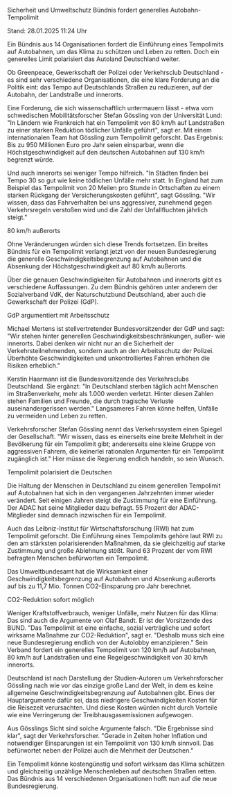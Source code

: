 
Sicherheit und Umweltschutz
Bündnis fordert generelles Autobahn-Tempolimit


Stand: 28.01.2025 11:24 Uhr


Ein Bündnis aus 14 Organisationen fordert die Einführung eines Tempolimits auf Autobahnen, um das Klima zu schützen und Leben zu retten. Doch ein generelles Limit polarisiert das Autoland Deutschland weiter.



Ob Greenpeace, Gewerkschaft der Polizei oder Verkehrsclub Deutschland - es sind sehr verschiedene Organisationen, die eine klare Forderung an die Politik eint: das Tempo auf Deutschlands Straßen zu reduzieren, auf der Autobahn, der Landstraße und innerorts.


Eine Forderung, die sich wissenschaftlich untermauern lässt - etwa vom schwedischen Mobilitätsforscher Stefan Gössling von der Universität Lund: "In Ländern wie Frankreich hat ein Tempolimit von 80 km/h auf Landstraßen zu einer starken Reduktion tödlicher Unfälle geführt", sagt er. Mit einem internationalen Team hat Gössling zum Tempolimit geforscht. Das Ergebnis: Bis zu 950 Millionen Euro pro Jahr seien einsparbar, wenn die Höchstgeschwindigkeit auf den deutschen Autobahnen auf 130 km/h begrenzt würde.


Und auch innerorts sei weniger Tempo hilfreich. "In Städten finden bei Tempo 30 so gut wie keine tödlichen Unfälle mehr statt. In England hat zum Beispiel das Tempolimit von 20 Meilen pro Stunde in Ortschaften zu einem starken Rückgang der Versicherungskosten geführt", sagt Gössling. "Wir wissen, dass das Fahrverhalten bei uns aggressiver, zunehmend gegen Verkehrsregeln verstoßen wird und die Zahl der Unfallfluchten jährlich steigt."

80 km/h außerorts


Ohne Veränderungen würden sich diese Trends fortsetzen. Ein breites Bündnis für ein Tempolimit verlangt jetzt von der neuen Bundesregierung die generelle Geschwindigkeitsbegrenzung auf Autobahnen und die Absenkung der Höchstgeschwindigkeit auf 80 km/h außerorts.


Über die genauen Geschwindigkeiten für Autobahnen und innerorts gibt es verschiedene Auffassungen. Zu dem Bündnis gehören unter anderem der Sozialverband VdK, der Naturschutzbund Deutschland, aber auch die Gewerkschaft der Polizei (GdP).

GdP argumentiert mit Arbeitsschutz


Michael Mertens ist stellvertretender Bundesvorsitzender der GdP und sagt: "Wir stehen hinter generellen Geschwindigkeitsbeschränkungen, außer- wie innerorts. Dabei denken wir nicht nur an die Sicherheit der Verkehrsteilnehmenden, sondern auch an den Arbeitsschutz der Polizei. Überhöhte Geschwindigkeiten und unkontrolliertes Fahren erhöhen die Risiken erheblich."


Kerstin Haarmann ist die Bundesvorsitzende des Verkehrsclubs Deutschland. Sie ergänzt: "In Deutschland sterben täglich acht Menschen im Straßenverkehr, mehr als 1.000 werden verletzt. Hinter diesen Zahlen stehen Familien und Freunde, die durch tragische Verluste auseinandergerissen werden." Langsameres Fahren könne helfen, Unfälle zu vermeiden und Leben zu retten.


Verkehrsforscher Stefan Gössling nennt das Verkehrssystem einen Spiegel der Gesellschaft. "Wir wissen, dass es einerseits eine breite Mehrheit in der Bevölkerung für ein Tempolimit gibt; andererseits eine kleine Gruppe von aggressiven Fahrern, die keinerlei rationalen Argumenten für ein Tempolimit zugänglich ist." Hier müsse die Regierung endlich handeln, so sein Wunsch.

Tempolimit polarisiert die Deutschen


Die Haltung der Menschen in Deutschland zu einem generellen Tempolimit auf Autobahnen hat sich in den vergangenen Jahrzehnten immer wieder verändert. Seit einigen Jahren steigt die Zustimmung für eine Einführung. Der ADAC hat seine Mitglieder dazu befragt. 55 Prozent der ADAC-Mitglieder sind demnach inzwischen für ein Tempolimit.


Auch das Leibniz-Institut für Wirtschaftsforschung (RWI) hat zum Tempolimit geforscht. Die Einführung eines Tempolimits gehöre laut RWI zu den am stärksten polarisierenden Maßnahmen, da sie gleichzeitig auf starke Zustimmung und große Ablehnung stößt. Rund 63 Prozent der vom RWI befragten Menschen befürworten ein Tempolimit.


Das Umweltbundesamt hat die Wirksamkeit einer Geschwindigkeitsbegrenzung auf Autobahnen und Absenkung außerorts auf bis zu 11,7 Mio. Tonnen CO2-Einsparung pro Jahr berechnet.

CO2-Reduktion sofort möglich


Weniger Kraftstoffverbrauch, weniger Unfälle, mehr Nutzen für das Klima: Das sind auch die Argumente von Olaf Bandt. Er ist der Vorsitzende des BUND. "Das Tempolimit ist eine einfache, sozial verträgliche und sofort wirksame Maßnahme zur CO2-Reduktion", sagt er. "Deshalb muss sich eine neue Bundesregierung endlich von der Autolobby emanzipieren." Sein Verband fordert ein generelles Tempolimit von 120 km/h auf Autobahnen, 80 km/h auf Landstraßen und eine Regelgeschwindigkeit von 30 km/h innerorts.


Deutschland ist nach Darstellung der Studien-Autoren um Verkehrsforscher Gössling nach wie vor das einzige große Land der Welt, in dem es keine allgemeine Geschwindigkeitsbegrenzung auf Autobahnen gibt. Eines der Hauptargumente dafür sei, dass niedrigere Geschwindigkeiten Kosten für die Reisezeit verursachten. Und diese Kosten würden nicht durch Vorteile wie eine Verringerung der Treibhausgasemissionen aufgewogen.


Aus Gösslings Sicht sind solche Argumente falsch. "Die Ergebnisse sind klar", sagt der Verkehrsforscher. "Gerade in Zeiten hoher Inflation und notwendiger Einsparungen ist ein Tempolimit von 130 km/h sinnvoll. Das befürwortet neben der Polizei auch die Mehrheit der Deutschen."


Ein Tempolimit könne kostengünstig und sofort wirksam das Klima schützen und gleichzeitig unzählige Menschenleben auf deutschen Straßen retten. Das Bündnis aus 14 verschiedenen Organisationen hofft nun auf die neue Bundesregierung.

